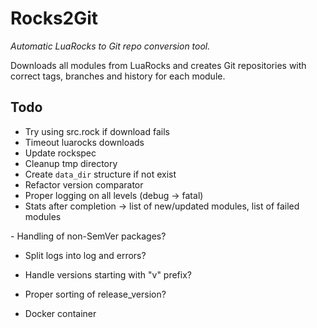 # Rocks2Git

_Automatic LuaRocks to Git repo conversion tool._

Downloads all modules from LuaRocks and creates Git repositories with correct tags, branches and history for each module.

## Todo

- Try using src.rock if download fails
- Timeout luarocks downloads
- Update rockspec
- Cleanup tmp directory
- Create `data_dir` structure if not exist
- Refactor version comparator
- Proper logging on all levels (debug -> fatal)
- Stats after completion -> list of new/updated modules, list of failed modules

- Handling of non-SemVer packages?
- Split logs into log and errors?
- Handle versions starting with "v" prefix?
- Proper sorting of release_version?

- Docker container
